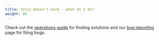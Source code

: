```yaml
---
title: Istio doesn't work - what do I do?
weight: 90
---
```


Check out the [operations guide](/pt-br/docs/ops/) for finding solutions and our
[bug reporting](/pt-br/docs/releases/bugs/) page for filing bugs.
